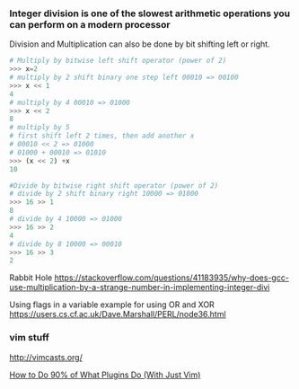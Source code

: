 ### Integer division is one of the slowest arithmetic operations you can perform on a modern processor

Division and Multiplication can also be done by bit shifting left or right.

```python
# Multiply by bitwise left shift operator (power of 2)
>>> x=2
# multiply by 2 shift binary one step left 00010 => 00100
>>> x << 1 
4
# multiply by 4 00010 => 01000
>>> x << 2 
8
# multiply by 5
# first shift left 2 times, then add another x
# 00010 << 2 => 01000
# 01000 + 00010 => 01010
>>> (x << 2) +x
10

#Divide by bitwise right shift operator (power of 2)
# divide by 2 shift binary right 10000 => 01000
>>> 16 >> 1
8
# divide by 4 10000 => 01000
>>> 16 >> 2 
4
# divide by 8 10000 => 00010
>>> 16 >> 3 
2
``` 
Rabbit Hole
https://stackoverflow.com/questions/41183935/why-does-gcc-use-multiplication-by-a-strange-number-in-implementing-integer-divi

Using flags in a variable example for using OR and XOR 
https://users.cs.cf.ac.uk/Dave.Marshall/PERL/node36.html

### vim stuff
http://vimcasts.org/

[How to Do 90% of What Plugins Do (With Just Vim)](https://www.youtube.com/watch?v=XA2WjJbmmoM)
